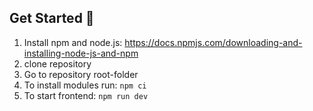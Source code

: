 ## Get Started 🔄

1. Install npm and node.js: https://docs.npmjs.com/downloading-and-installing-node-js-and-npm
2. clone repository
3. Go to repository root-folder
4. To install modules run: `npm ci`
5. To start frontend: `npm run dev`
